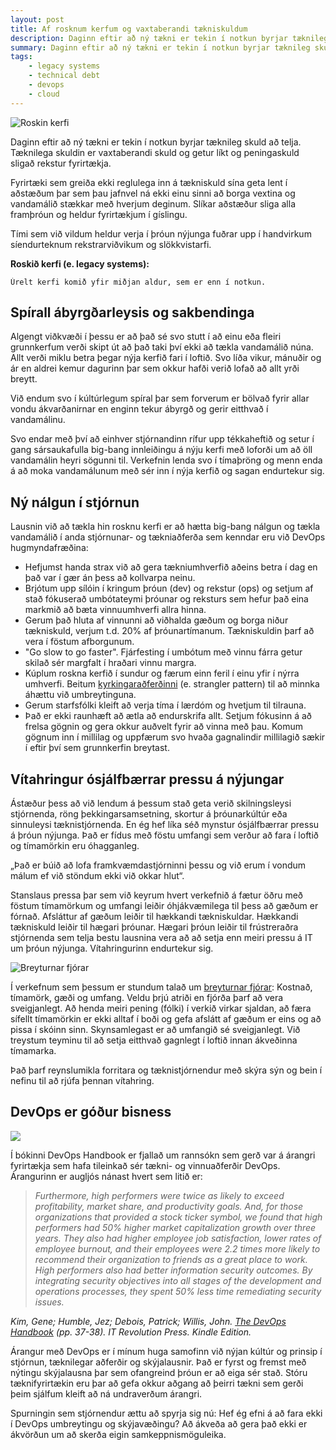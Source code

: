 ```yaml
---
layout: post
title: Af rosknum kerfum og vaxtaberandi tækniskuldum
description: Daginn eftir að ný tækni er tekin í notkun byrjar tæknileg skuld að telja. Tæknilega skuldin er vaxtaberandi skuld og getur líkt og peningaskuld sligað rekstur fyrirtækja. Stjórnunar- og tækniaðferðir DevOps er leiðin áfram.
summary: Daginn eftir að ný tækni er tekin í notkun byrjar tæknileg skuld að telja. Tæknilega skuldin er vaxtaberandi skuld og getur líkt og peningaskuld sligað rekstur fyrirtækja. Stjórnunar- og tækniaðferðir DevOps er leiðin áfram.
tags: 
    - legacy systems
    - technical debt
    - devops
    - cloud
---
```


![Roskin kerfi](https://s3.eu-west-1.amazonaws.com/olafur.org/mainframe.jpeg)

Daginn eftir að ný tækni er tekin í notkun byrjar tæknileg skuld að telja. Tæknilega skuldin er vaxtaberandi skuld og getur líkt og peningaskuld sligað rekstur fyrirtækja.

Fyrirtæki sem greiða ekki reglulega inn á tækniskuld sína geta lent í aðstæðum þar sem þau jafnvel ná ekki einu sinni að borga vextina og vandamálið stækkar með hverjum deginum. Slíkar aðstæður sliga alla framþróun og heldur fyrirtækjum í gíslingu.

Tími sem við vildum heldur verja í þróun nýjunga fuðrar upp í handvirkum síendurteknum rekstrarviðvikum og slökkvistarfi.

**Roskið kerfi (e. legacy systems):**
```text
Úrelt kerfi komið yfir miðjan aldur, sem er enn í notkun.
```
## Spírall ábyrgðarleysis og sakbendinga

Algengt viðkvæði í þessu er að það sé svo stutt í að einu eða fleiri grunnkerfum verði skipt út að það taki því ekki að tækla vandamálið núna. Allt verði miklu betra þegar nýja kerfið fari í loftið. Svo líða vikur, mánuðir og ár en aldrei kemur dagurinn þar sem okkur hafði verið lofað að allt yrði breytt.

Við endum svo í kúltúrlegum spíral þar sem forverum er bölvað fyrir allar vondu ákvarðanirnar en enginn tekur ábyrgð og gerir eitthvað í vandamálinu.

Svo endar með því að einhver stjórnandinn rífur upp tékkaheftið og setur í gang sársaukafulla big-bang innleiðingu á nýju kerfi með loforði um að öll vandamálin heyri sögunni til. Verkefnin lenda svo í tímaþröng og menn enda á að moka vandamálunum með sér inn í nýja kerfið og sagan endurtekur sig.

## Ný nálgun í stjórnun

Lausnin við að tækla hin rosknu kerfi er að hætta big-bang nálgun og tækla vandamálið í anda stjórnunar- og tækniaðferða sem kenndar eru við DevOps hugmyndafræðina:
- Hefjumst handa strax við að gera tækniumhverfið aðeins betra í dag en það var í gær án þess að kollvarpa neinu.
- Brjótum upp sílóin í kringum þróun (dev) og rekstur (ops) og setjum af stað fókuserað umbótateymi þróunar og reksturs sem hefur það eina markmið að bæta vinnuumhverfi allra hinna.
- Gerum það hluta af vinnunni að viðhalda gæðum og borga niður tækniskuld, verjum t.d. 20% af þróunartímanum. Tækniskuldin þarf að vera í föstum afborgunum.
- "Go slow to go faster". Fjárfesting í umbótum með vinnu fárra getur skilað sér margfalt í hraðari vinnu margra.
- Kúplum roskna kerfið í sundur og færum einn feril í einu yfir í nýrra umhverfi. Beitum [kyrkingaraðferðinni](https://dzone.com/articles/monolith-to-microservices-using-the-strangler-patt) (e. strangler pattern) til að minnka áhættu við umbreytinguna.
- Gerum starfsfólki kleift að verja tíma í lærdóm og hvetjum til tilrauna.
- Það er ekki raunhæft að ætla að endurskrifa allt. Setjum fókusinn á að frelsa gögnin og gera okkur auðvelt fyrir að vinna með þau. Komum gögnum inn í millilag og uppfærum svo hvaða gagnalindir millilagið sækir í eftir því sem grunnkerfin breytast.

## Vítahringur ósjálfbærrar pressu á nýjungar

Ástæður þess að við lendum á þessum stað geta verið skilningsleysi stjórnenda, röng þekkingarsamsetning, skortur á þróunarkúltúr eða sinnuleysi tæknistjórnenda. En ég hef líka séð mynstur ósjálfbærrar pressu á þróun nýjunga. Það er fídus með föstu umfangi sem verður að fara í loftið og tímamörkin eru óhagganleg. 

„Það er búið að lofa framkvæmdastjórninni þessu og við erum í vondum málum ef við stöndum ekki við okkar hlut“.

Stanslaus pressa þar sem við keyrum hvert verkefnið á fætur öðru með föstum tímamörkum og umfangi leiðir óhjákvæmilega til þess að gæðum er fórnað. Afsláttur af gæðum leiðir til hækkandi tækniskuldar. Hækkandi tækniskuld leiðir til hægari þróunar. Hægari þróun leiðir til frústreraðra stjórnenda sem telja bestu lausnina vera að að setja enn meiri pressu á IT um þróun nýjunga. Vítahringurinn endurtekur sig.

![Breyturnar fjórar](https://s3.eu-west-1.amazonaws.com/olafur.org/four-variables.png)

Í verkefnum sem þessum er stundum talað um [breyturnar fjórar](https://jchyip.medium.com/four-variables-cost-time-quality-scope-f29b4de8bfdf): Kostnað, tímamörk, gæði og umfang. Veldu þrjú atriði en fjórða þarf að vera sveigjanlegt. Að henda meiri pening (fólki) í verkið virkar sjaldan, að færa sífellt tímamörkin er ekki alltaf í boði og gefa afslátt af gæðum er eins og að pissa í skóinn sinn. Skynsamlegast er að umfangið sé sveigjanlegt. Við treystum teyminu til að setja eitthvað gagnlegt í loftið innan ákveðinna tímamarka.

Það þarf reynslumikla forritara og tæknistjórnendur með skýra sýn og bein í nefinu til að rjúfa þennan vítahring.

## DevOps er góður bisness

![](https://s3.eu-west-1.amazonaws.com/olafur.org/devops-handbook.png)

Í bókinni DevOps Handbook er fjallað um rannsókn sem gerð var á árangri fyrirtækja sem hafa tileinkað sér tækni- og vinnuaðferðir DevOps. Árangurinn er augljós nánast hvert sem litið er:

> *Furthermore, high performers were twice as likely to exceed profitability, market share, and productivity goals. And, for those organizations that provided a stock ticker symbol, we found that high performers had 50% higher market capitalization growth over three years. They also had higher employee job satisfaction, lower rates of employee burnout, and their employees were 2.2 times more likely to recommend their organization to friends as a great place to work. High performers also had better information security outcomes. By integrating security objectives into all stages of the development and operations processes, they spent 50% less time remediating security issues.*

*Kim, Gene; Humble, Jez; Debois, Patrick; Willis, John. [The DevOps Handbook](https://www.amazon.com/DevOps-Handbook-World-Class-Reliability-Organizations/dp/1942788002) (pp. 37-38). IT Revolution Press. Kindle Edition.*

Árangur með DevOps er í mínum huga samofinn við nýjan kúltúr og prinsip í stjórnun, tæknilegar aðferðir og skýjalausnir. Það er fyrst og fremst með nýtingu skýjalausna þar sem ofangreind þróun er að eiga sér stað. Stóru tæknifyrirtækin eru þar að gefa okkur aðgang að þeirri tækni sem gerði þeim sjálfum kleift að ná undraverðum árangri.

Spurningin sem stjórnendur ættu að spyrja sig nú: Hef ég efni á að fara ekki í DevOps umbreytingu og skýjavæðingu? Að ákveða að  gera það ekki er ákvörðun um að skerða eigin samkeppnismöguleika.